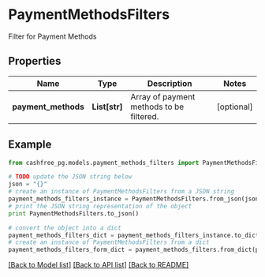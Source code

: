 # PaymentMethodsFilters

Filter for Payment Methods

## Properties
Name | Type | Description | Notes
------------ | ------------- | ------------- | -------------
**payment_methods** | **List[str]** | Array of payment methods to be filtered. | [optional] 

## Example

```python
from cashfree_pg.models.payment_methods_filters import PaymentMethodsFilters

# TODO update the JSON string below
json = "{}"
# create an instance of PaymentMethodsFilters from a JSON string
payment_methods_filters_instance = PaymentMethodsFilters.from_json(json)
# print the JSON string representation of the object
print PaymentMethodsFilters.to_json()

# convert the object into a dict
payment_methods_filters_dict = payment_methods_filters_instance.to_dict()
# create an instance of PaymentMethodsFilters from a dict
payment_methods_filters_form_dict = payment_methods_filters.from_dict(payment_methods_filters_dict)
```
[[Back to Model list]](../README.md#documentation-for-models) [[Back to API list]](../README.md#documentation-for-api-endpoints) [[Back to README]](../README.md)


